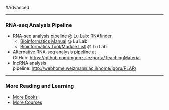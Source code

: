 #Advanced



---


### RNA-seq Analysis Pipeline



* RNA-seq analysis pipeline @ Lu Lab: [RNAfinder](http://bioinformatics.life.tsinghua.edu.cn/new_home/lulab-software/rnafinder.html)
  *  [Bioinformatics Manual](http://www.ncrnalab.org/wiki/index.php/Bioinformatics_Manual) @ Lu Lab
  *  [Bioinformatics Tool/Module List](http://www.ncrnalab.org/wiki/index.php/Research_@_Lu_Lab#in-house_Tools) @ Lu Lab
* Alternative RNA-seq analysis pipeline at GitHub: https://github.com/mgonzalezporta/TeachingMaterial
* lncRNA analysis pipeline: http://webhome.weizmann.ac.il/home/igoru/PLAR/





---

### More Reading and Learning

*  [More Books](http://www.ncrnalab.org/wiki/index.php/Books_for_Bioinformatics_and_Genomics)
*  [More Courses](http://www.ncrnalab.org/wiki/index.php/MOOC) 
